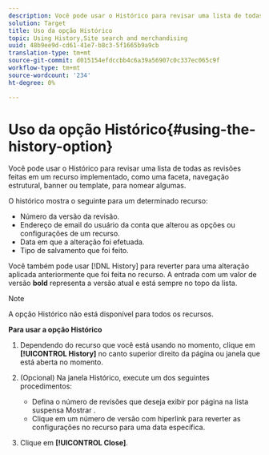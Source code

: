```yaml
---
description: Você pode usar o Histórico para revisar uma lista de todas as revisões feitas em um recurso implementado, como uma faceta, navegação estrutural, banner ou template, para nomear algumas.
solution: Target
title: Uso da opção Histórico
topic: Using History,Site search and merchandising
uuid: 48b9ee9d-cd61-41e7-b8c3-5f1665b9a9cb
translation-type: tm+mt
source-git-commit: d015154efdccbb4c6a39a56907c0c337ec065c9f
workflow-type: tm+mt
source-wordcount: '234'
ht-degree: 0%

---
```



# Uso da opção Histórico{#using-the-history-option}

Você pode usar o Histórico para revisar uma lista de todas as revisões feitas em um recurso implementado, como uma faceta, navegação estrutural, banner ou template, para nomear algumas.

O histórico mostra o seguinte para um determinado recurso:

* Número da versão da revisão.
* Endereço de email do usuário da conta que alterou as opções ou configurações de um recurso.
* Data em que a alteração foi efetuada.
* Tipo de salvamento que foi feito.

Você também pode usar [!DNL History] para reverter para uma alteração aplicada anteriormente que foi feita no recurso. A entrada com um valor de versão **bold** representa a versão atual e está sempre no topo da lista.

>[!NOTE]
>
>A opção Histórico não está disponível para todos os recursos.

**Para usar a opção Histórico**

1. Dependendo do recurso que você está usando no momento, clique em **[!UICONTROL History]** no canto superior direito da página ou janela que está aberta no momento.
1. (Opcional) Na janela Histórico, execute um dos seguintes procedimentos:

   * Defina o número de revisões que deseja exibir por página na lista suspensa Mostrar .
   * Clique em um número de versão com hiperlink para reverter as configurações no recurso para uma data específica.

1. Clique em **[!UICONTROL Close]**.
